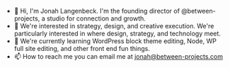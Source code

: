 - 👋 Hi, I'm Jonah Langenbeck. I'm the founding director of @between-projects, a studio for connection and growth.
- 👀 We're interested in strategy, design, and creative execution. We're particularly interested in where design, strategy, and technology meet.
- 🌱 We're currently learning WordPress block theme editing, Node, WP full site editing, and other front end fun things.
- 📫 How to reach me you can email me at jonah@between-projects.com

<!---
between-projects/between-projects is a ✨ special ✨ repository because its `README.md` (this file) appears on your GitHub profile.
You can click the Preview link to take a look at your changes.
--->
